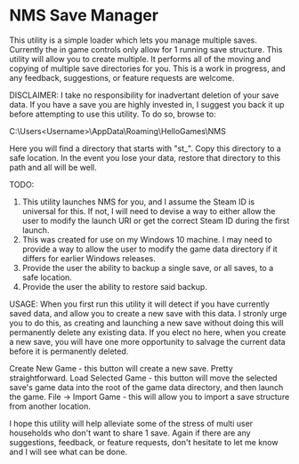 # NMS Save Manager

This utility is a simple loader which lets you manage multiple saves. Currently the in game controls only allow for 1 running save structure. This utility will allow you to create multiple. It performs all of the moving and copying of multiple save directories for you. This is a work in progress, and any feedback, suggestions, or feature requests are welcome.

DISCLAIMER:
I take no responsibility for inadvertant deletion of your save data. If you have a save you are highly invested in, I suggest you back it up before attempting to use this utility. To do so, browse to:

C:\Users\<Username>\AppData\Roaming\HelloGames\NMS

Here you will find a directory that starts with "st_". Copy this directory to a safe location. In the event you lose your data, restore that directory to this path and all will be well.

TODO:
1. This utility launches NMS for you, and I assume the Steam ID is universal for this. If not, I will need to devise a way to either allow the user to modify the launch URI or get the correct Steam ID during the first launch.
2. This was created for use on my Windows 10 machine. I may need to provide a way to allow the user to modify the game data directory if it differs for earlier Windows releases.
3. Provide the user the ability to backup a single save, or all saves, to a safe location.
4. Provide the user the ability to restore said backup.

USAGE:
When you first run this utility it will detect if you have currently saved data, and allow you to create a new save with this data. I stronly urge you to do this, as creating and launching a new save without doing this will permanently delete any existing data. If you elect no here, when you create a new save, you will have one more opportunity to salvage the current data before it is permanently deleted.

Create New Game - this button will create a new save. Pretty straightforward.
Load Selected Game - this button will move the selected save's game data into the root of the game data directory, and then launch the game.
File -> Import Game - this will allow you to import a save structure from another location.

I hope this utility will help alleviate some of the stress of multi user households who don't want to share 1 save. Again if there are any suggestions, feedback, or feature requests, don't hesitate to let me know and I will see what can be done.
